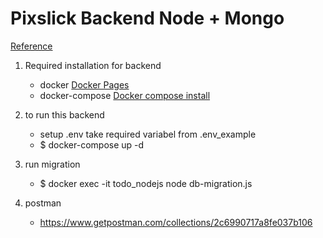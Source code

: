 # Pixslick Backend Node + Mongo

[Reference](https://www.digitalocean.com/community/tutorials/containerizing-a-node-js-application-for-development-with-docker-compose)

1. Required installation for backend
    - docker [Docker Pages](https://www.docker.com/)
    - docker-compose [Docker compose install](https://docs.docker.com/compose/install/)

2. to run this backend
    - setup .env take required variabel from .env_example
    - $ docker-compose up -d

3. run migration 
    - $ docker exec -it todo_nodejs node db-migration.js

4. postman
    - https://www.getpostman.com/collections/2c6990717a8fe037b106